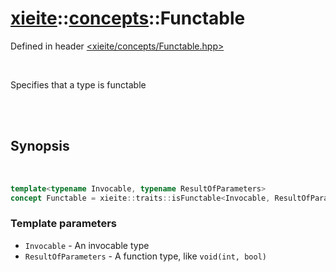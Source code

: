 # [xieite](../../README.md)::[concepts](../concepts.md)::Functable
Defined in header [<xieite/concepts/Functable.hpp>](../../include/xieite/concepts/Functable.hpp)

<br/>

Specifies that a type is functable

<br/><br/>

## Synopsis

<br/>

```cpp
template<typename Invocable, typename ResultOfParameters>
concept Functable = xieite::traits::isFunctable<Invocable, ResultOfParameters>;
```
### Template parameters
- `Invocable` - An invocable type
- `ResultOfParameters` - A function type, like `void(int, bool)`
